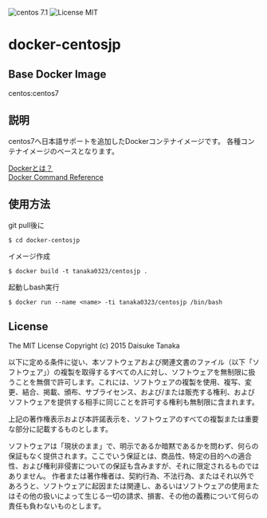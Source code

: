 ![centos 7.1](https://img.shields.io/badge/centos-7.1-brightgreen.svg) ![License MIT](https://img.shields.io/badge/license-MIT-blue.svg)

docker-centosjp
=====================

Base Docker Image
-----------------------

centos:centos7

説明
-----------------------

centos7へ日本語サポートを追加したDockerコンテナイメージです。
各種コンテナイメージのベースとなります。

[Dockerとは？](https://docs.docker.com/)  
[Docker Command Reference](https://docs.docker.com/reference/commandline/cli/)

使用方法
-----------------------

git pull後に

    $ cd docker-centosjp

イメージ作成

    $ docker build -t tanaka0323/centosjp .

起動しbash実行

    $ docker run --name <name> -ti tanaka0323/centosjp /bin/bash

License
-----------------------

The MIT License
Copyright (c) 2015 Daisuke Tanaka

以下に定める条件に従い、本ソフトウェアおよび関連文書のファイル（以下「ソフトウェア」）の複製を取得するすべての人に対し、ソフトウェアを無制限に扱うことを無償で許可します。これには、ソフトウェアの複製を使用、複写、変更、結合、掲載、頒布、サブライセンス、および/または販売する権利、およびソフトウェアを提供する相手に同じことを許可する権利も無制限に含まれます。

上記の著作権表示および本許諾表示を、ソフトウェアのすべての複製または重要な部分に記載するものとします。

ソフトウェアは「現状のまま」で、明示であるか暗黙であるかを問わず、何らの保証もなく提供されます。ここでいう保証とは、商品性、特定の目的への適合性、および権利非侵害についての保証も含みますが、それに限定されるものではありません。 作者または著作権者は、契約行為、不法行為、またはそれ以外であろうと、ソフトウェアに起因または関連し、あるいはソフトウェアの使用またはその他の扱いによって生じる一切の請求、損害、その他の義務について何らの責任も負わないものとします。